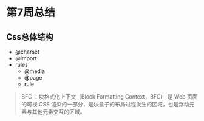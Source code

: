 # 第7周总结

## Css总体结构
* @charset
* @import
* rules
  * @media
  * @page
  * rule

> BFC ：块格式化上下文（Block Formatting Context，BFC） 是 Web 页面的可视 CSS 渲染的一部分，是块盒子的布局过程发生的区域，也是浮动元素与其他元素交互的区域。